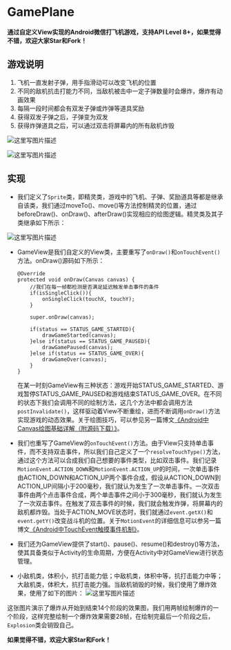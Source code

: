# GamePlane
**通过自定义View实现的Android微信打飞机游戏，支持API Level 8+，如果觉得不错，欢迎大家Star和Fork！**

游戏说明
----

 1. 飞机一直发射子弹，用手指滑动可以改变飞机的位置
 2. 不同的敌机抗击打能力不同，当敌机被击中一定子弹数量时会爆炸，爆炸有动画效果
 3. 每隔一段时间都会有双发子弹或炸弹等道具奖励
 4. 获得双发子弹之后，子弹变为双发
 5. 获得炸弹道具之后，可以通过双击将屏幕内的所有敌机炸毁

 ![这里写图片描述](https://github.com/iSpring/GamePlane/blob/master/game.png)

 ![这里写图片描述](https://github.com/iSpring/GamePlane/blob/master/screenshot.gif)


实现
--

 - 我们定义了`Sprite`类，即精灵类，游戏中的飞机、子弹、奖励道具等都是继承自该类，我们通过moveTo()、move()等方法控制精灵的位置，通过beforeDraw()、onDraw()、afterDraw()实现相应的绘图逻辑。精灵类及其子类继承如下所示：
 
  ![这里写图片描述](https://github.com/iSpring/GamePlane/blob/master/sprite.png)

 - GameView是我们自定义的View类，主要重写了`onDraw()`和`onTouchEvent()`方法。onDraw()源码如下所示：

	```
	@Override
	protected void onDraw(Canvas canvas) {
	    //我们在每一帧都检测是否满足延迟触发单击事件的条件
	    if(isSingleClick()){
	        onSingleClick(touchX, touchY);
	    }
	
	    super.onDraw(canvas);
	
	    if(status == STATUS_GAME_STARTED){
	        drawGameStarted(canvas);
	    }else if(status == STATUS_GAME_PAUSED){
	        drawGamePaused(canvas);
	    }else if(status == STATUS_GAME_OVER){
	        drawGameOver(canvas);
	    }
	}
	```

    在某一时刻GameView有三种状态：游戏开始STATUS_GAME_STARTED、游戏暂停STATUS_GAME_PAUSED和游戏结束STATUS_GAME_OVER。在不同的状态下我们会调用不同的绘制方法，这几个方法中都会调用方法`postInvalidate()`，这样驱动着View不断重绘，进而不断调用`onDraw()`方法实现游戏的动态效果。关于绘图技巧，可以参见另一篇博文[《Android中Canvas绘图基础详解（附源码下载）》](http://blog.csdn.net/iispring/article/details/49770651)。
 
 - 我们也重写了GameView的`onTouchEvent()`方法。由于View只支持单击事件，而不支持双击事件，所以我们自己定义了一个`resolveTouchType()`方法，通过这个方法可以合成我们自己想要的事件类型，比如双击事件。我们记录`MotionEvent.ACTION_DOWN`和`MotionEvent.ACTION_UP`的时间，一次单击事件由ACTION_DOWN和ACTION_UP两个事件合成，假设从ACTION_DOWN到ACTION_UP间隔小于200毫秒，我们就认为发生了一次单击事件。一次双击事件由两个点击事件合成，两个单击事件之间小于300毫秒，我们就认为发生了一次双击事件。在触发了双击事件的时候，我们就会触发炸弹，将屏幕内的敌机都炸毁。当处于ACTION_MOVE状态时，我们就通过`event.getX()`和`event.getY()`改变战斗机的位置。关于`MotionEvent`的详细信息可以参另一篇博文[《Android中TouchEvent触摸事件机制》](http://blog.csdn.net/iispring/article/details/50364126)。
 
 - 我们还为GameView提供了start()、pause()、resume()和destroy()等方法，使其具备类似于Activity的生命周期，方便在Activity中对GameView进行状态管理。
 
 - 小敌机类，体积小，抗打击能力低；中敌机类，体积中等，抗打击能力中等；大敌机类，体积大，抗打击能力强。当敌机销毁的时候，我们使用了爆炸效果，使用了如下的图片：
  ![这里写图片描述](http://img.blog.csdn.net/20160724162747852)
  
  这张图片演示了爆炸从开始到结束14个阶段的效果图，我们用两帧绘制爆炸的一个阶段，这样完整绘制一个爆炸效果需要28帧，在绘制完最后一个阶段之后，`Explosion`类会销毁自己。
   

**如果觉得不错，欢迎大家Star和Fork！**

